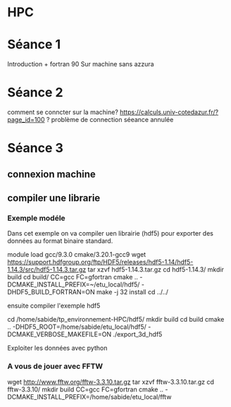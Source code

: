 # HPC

# Séance 1

Introduction + fortran 90 
Sur machine sans azzura

# Séance 2
comment se conncter sur la machine?
https://calculs.univ-cotedazur.fr/?page_id=100 ?
problème de connection séeance annulée


# Séance 3
## connexion machine

## compiler une librarie
### Exemple modéle
Dans cet exemple on va compiler uen librairie (hdf5) pour exporter des données au format binaire standard.

module load  gcc/9.3.0 cmake/3.20.1-gcc9 
wget https://support.hdfgroup.org/ftp/HDF5/releases/hdf5-1.14/hdf5-1.14.3/src/hdf5-1.14.3.tar.gz
tar xzvf hdf5-1.14.3.tar.gz
cd hdf5-1.14.3/
mkdir build
cd build/
CC=gcc FC=gfortran cmake .. -DCMAKE_INSTALL_PREFIX=~/etu_local/hdf5/ -DHDF5_BUILD_FORTRAN=ON
make -j 32 install 
cd ../../

ensuite compiler l'exemple hdf5

cd /home/sabide/tp_environnement-HPC/hdf5/
mkdir build
cd build
cmake .. -DHDF5_ROOT=/home/sabide/etu_local/hdf5/ -DCMAKE_VERBOSE_MAKEFILE=ON
./export_3d_hdf5

Exploiter les données avec python

### A vous de jouer avec FFTW
wget http://www.fftw.org/fftw-3.3.10.tar.gz
tar xzvf fftw-3.3.10.tar.gz 
cd fftw-3.3.10/
mkdir build
CC=gcc FC=gfortran cmake .. -DCMAKE_INSTALL_PREFIX=/home/sabide/etu_local/fftw

